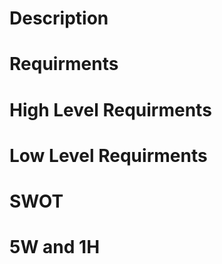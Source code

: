 # Description
    

# Requirments
  
# High Level Requirments
    
# Low Level Requirments
    
# SWOT
    
# 5W and 1H
    